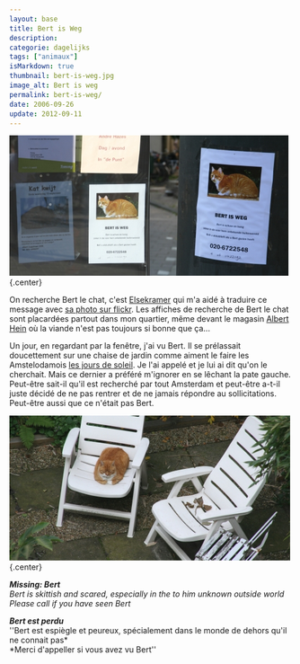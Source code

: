```yaml
---
layout: base
title: Bert is Weg
description: 
categorie: dagelijks
tags: ["animaux"]
isMarkdown: true
thumbnail: bert-is-weg.jpg
image_alt: Bert is weg
permalink: bert-is-weg/
date: 2006-09-26
update: 2012-09-11
---
```




![Bert is weg](bert-is-weg.jpg){.center}

On recherche Bert le chat, c'est [Elsekramer](http://flickr.com/photos/elsekramer/) qui m'a aidé à traduire ce message avec [sa photo sur flickr](http://flickr.com/photos/elsekramer/241286032/). Les affiches de recherche de Bert le chat sont placardées partout dans mon quartier, même devant le magasin [Albert Hein](/albert-hein-et-compagnie) où la viande n'est pas toujours si bonne que ça...

Un jour, en regardant par la fenêtre, j'ai vu Bert. Il se prélassait doucettement sur une chaise de jardin comme aiment le faire les Amstelodamois [les jours de soleil](/prendre-le-soleil-autre-solution). Je l'ai appelé et je lui ai dit qu'on le cherchait. Mais ce dernier a préféré m'ignorer en se lêchant la pate gauche. Peut-être sait-il qu'il est recherché par tout Amsterdam et peut-être a-t-il juste décidé de ne pas rentrer et de ne jamais répondre au sollicitations. Peut-être aussi que ce n'était pas Bert.

![Bert is hier](bert-dort.jpg){.center}

***Missing: Bert***   
*Bert is skittish and scared, especially in the to him unknown outside world*  
*Please call if you have seen Bert*

***Bert est perdu***   
''Bert est espiègle et peureux, spécialement dans le monde de dehors qu'il ne connait pas*  
*Merci d'appeller si vous avez vu Bert''
